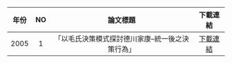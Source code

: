 |**年份**|**NO**|**論文標題**|**下載連結**|
|:-----:|:-----:|:-----:|:-----:|
|2005|1|「以毛氏決策模式探討德川家康–統一後之決策行為」|[下載連結](https://dalab.ie.nthu.edu.tw/dalab\_old/Symposium/da05/das05\_01.pdf)|
